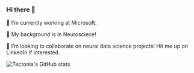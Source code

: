 ### Hi there 👋

🔭 I’m currently working at Microsoft.

🧠 My background is in Neurosciece! 

👯 I’m looking to collaborate on neural data science projects! Hit me up on LinkedIn if interested. 

![Tectonia's GitHub stats](https://github-readme-stats.vercel.app/api?username=tectonia&show_icons=true&theme=radical)

<!--
**tectonia/tectonia** is a ✨ _special_ ✨ repository because its `README.md` (this file) appears on your GitHub profile.

Here are some ideas to get you started:

- 🔭 I’m currently working on ...
- 🌱 I’m currently learning ...
- 👯 I’m looking to collaborate on ...
- 🤔 I’m looking for help with ...
- 💬 Ask me about ...
- 📫 How to reach me: ...
- 😄 Pronouns: ...
- ⚡ Fun fact: ...
-->
